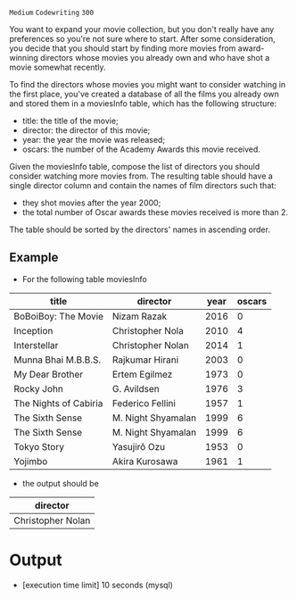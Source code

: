`Medium`	`Codewriting` 	`300`

You want to expand your movie collection, but you don't really have any preferences so you're not sure where to start. After some consideration, you decide that you should start by finding more movies from award-winning directors whose movies you already own and who have shot a movie somewhat recently.

To find the directors whose movies you might want to consider watching in the first place, you've created a database of all the films you already own and stored them in a moviesInfo table, which has the following structure:

- title: the title of the movie;
- director: the director of this movie;
- year: the year the movie was released;
- oscars: the number of the Academy Awards this movie received.

Given the moviesInfo table, compose the list of directors you should consider watching more movies from. The resulting table should have a single director column and contain the names of film directors such that:

- they shot movies after the year 2000;
- the total number of Oscar awards these movies received is more than 2.

The table should be sorted by the directors' names in ascending order.

## Example

- For the following table moviesInfo

| title                       | director           | year  | oscars |
|-----------------------------|--------------------|-------|--------| 
| BoBoiBoy: The Movie         | Nizam Razak        | 2016  | 0      |
| Inception                   | Christopher Nola   | 2010  | 4      |
| Interstellar                | Christopher Nolan  | 2014  | 1      |
| Munna Bhai M.B.B.S.         | Rajkumar Hirani    | 2003  | 0      |
| My Dear Brother             | Ertem Egilmez      | 1973  | 0      |
| Rocky John                  | G. Avildsen        | 1976  | 3      |
| The Nights of Cabiria       | Federico Fellini   | 1957  | 1      |
| The Sixth Sense             | M. Night Shyamalan | 1999  | 6      |
| The Sixth Sense             | M. Night Shyamalan | 1999  | 6      |
| Tokyo Story                 | Yasujirô Ozu       | 1953  | 0      |
| Yojimbo                     | Akira Kurosawa     | 1961  | 1      |

- the output should be

| director          |
|-------------------|
| Christopher Nolan |

# Output
- [execution time limit] 10 seconds (mysql)

